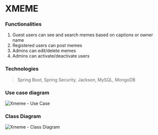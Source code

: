 # XMEME 

### Functionalities
1. Guest users can see and search memes based on captions or owner name
2. Registered users can post memes
3. Admins can edit/delete memes
4. Admins can activate/deactivate users 

### Technologies 
> Spring Boot, Spring Security, Jackson, MySQL, MongoDB 

### Use case diagram
![Xmeme - Use Case](https://user-images.githubusercontent.com/83666636/120932998-d105f000-c715-11eb-823f-fe45640942bc.png)

### Class Diagram
![Xmeme - Class Diagram](https://user-images.githubusercontent.com/83666636/120933007-da8f5800-c715-11eb-9b98-33c6ee35133e.png)
